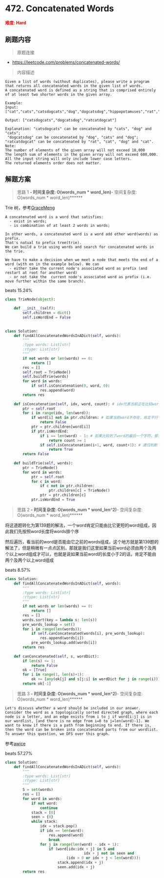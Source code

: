 # 472. Concatenated Words

**<font color=red>难度: Hard</font>**

## 刷题内容

> 原题连接

* https://leetcode.com/problems/concatenated-words/

> 内容描述

```
Given a list of words (without duplicates), please write a program that returns all concatenated words in the given list of words.
A concatenated word is defined as a string that is comprised entirely of at least two shorter words in the given array.

Example:
Input: ["cat","cats","catsdogcats","dog","dogcatsdog","hippopotamuses","rat","ratcatdogcat"]

Output: ["catsdogcats","dogcatsdog","ratcatdogcat"]

Explanation: "catsdogcats" can be concatenated by "cats", "dog" and "cats"; 
 "dogcatsdog" can be concatenated by "dog", "cats" and "dog"; 
"ratcatdogcat" can be concatenated by "rat", "cat", "dog" and "cat".
Note:
The number of elements of the given array will not exceed 10,000
The length sum of elements in the given array will not exceed 600,000.
All the input string will only include lower case letters.
The returned elements order does not matter.
```

## 解题方案

> 思路 1
******- 时间复杂度: O(words_num * word_len)******- 空间复杂度: O(words_num * word_len)******

Trie 树，参考[GraceMeng](https://leetcode.com/problems/concatenated-words/discuss/176805/52ms-Prefix-Tree-(Trie)-and-Backtracking-Java-with-Explanation)

```
A concatenated word is a word that satisfies:
  - exist in words;
  - is combination of at least 2 words in words;

In other words, a concatenated word is a word add other word(words) as prefix. 
That's natual to prefix tree(trie). 
We can build a trie using words and search for concatenated words in the trie. 

We have to make a decision when we meet a node that meets the end of a word (with en in the example below). We can
  - either take the current node's associated word as prefix (and restart at root for another word) 
  - or not take the  current node's associated word as prefix (i.e. move further within the same branch).
```
beats 15.24%

```python
class TrieNode(object):
    
    def __init__(self):
        self.children = dict()
        self.isWordEnd = False
        
        
class Solution:
    def findAllConcatenatedWordsInADict(self, words):
        """
        :type words: List[str]
        :rtype: List[str]
        """
        if not words or len(words) == 0:
            return []
        res = []
        self.root = TrieNode()
        self.buildTrie(words)
        for word in words:
            if self.isConcatenation(0, word, 0):
                res.append(word)
        return res
    
    def isConcatenation(self, idx, word, count): # idx代表当前正在比较word的第几个char
        ptr = self.root
        for i in range(idx, len(word)):
            if word[i] not in ptr.children: # 如果当前word不存在，肯定不行
                return False
            ptr = ptr.children[word[i]]
            if ptr.isWordEnd:
                if i == len(word) - 1: # 如果比较到了word的最后一个字符，那么看看是否是由2个以上的word组成的
                    return count >= 1
                if self.isConcatenation(i+1, word, count+1): # 递归判断
                    return True
        return False
    
    def buildTrie(self, words):
        ptr = TrieNode()
        for word in words:
            ptr = self.root
            for c in word:
                if c not in ptr.children:
                    ptr.children[c] = TrieNode()
                ptr = ptr.children[c]
            ptr.isWordEnd = True
```


> 思路 2
******- 时间复杂度: O(words_num * word_len^2)******- 空间复杂度: O(words_num * word_len)******


将这道题转化为第139题的解法，一个word肯定只能由比它更短的word组成，因此我们先按照word长度将words排个序

然后遍历，看当前的word是否能由它之前的words组成，这个地方就是第139题的解法了，但是稍微有一点点区别，那就是我们这里如果当前word必须由两个及两个以上word组成才可以，也就是说如果当前word的长度小于2的话，肯定不能由两个及两个以上word组成

beats 8.57%

```python
class Solution:
    def findAllConcatenatedWordsInADict(self, words):
        """
        :type words: List[str]
        :rtype: List[str]
        """
        if not words or len(words) == 0:
            return []
        res = []
        words.sort(key = lambda s: len(s))
        pre_words_lookup = set()
        for i in range(len(words)):
            if self.canConcatenated(words[i], pre_words_lookup):
                res.append(words[i])
            pre_words_lookup.add(words[i])
        return res
    
    def canConcatenated(self, s, wordDict):
        if len(s) <= 1:
            return False
        ok = [True]
        for i in range(1, len(s)+1):
            ok += [any(ok[j] and s[j:i] in wordDict for j in range(i))]
        return ok[-1]
```

> 思路 3
******- 时间复杂度: O(words_num * word_len^2)******- 空间复杂度: O(words_num * word_len)******


```
Let's discuss whether a word should be included in our answer.
Consider the word as a topologically sorted directed graph, where each node is a letter, and an edge exists from i to j if word[i:j] is in our wordlist, [and there is no edge from i=0 to j=len(word)-1]. We want to know if there is a path from beginning to end. If there is, then the word can be broken into concatenated parts from our wordlist. To answer this question, we DFS over this graph.
```

参考[awice](https://leetcode.com/problems/concatenated-words/)


beats 57.27%

```python
class Solution:
    def findAllConcatenatedWordsInADict(self, words):
        """
        :type words: List[str]
        :rtype: List[str]
        """
        S = set(words)
        res = []
        for word in words:
            if not word: 
                continue
            stack = [0]
            seen = {0}
            while stack:
                idx = stack.pop()
                if idx == len(word):
                    res.append(word)
                    break
                for j in range(len(word) - idx + 1):
                    if (word[idx:idx + j] in S and
                                    idx + j not in seen and
                            (idx > 0 or idx + j < len(word))):
                        stack.append(idx + j)
                        seen.add(idx + j)
        return res
```


